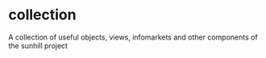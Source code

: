 # collection
A collection of useful objects, views, infomarkets and other components of the sunhill project
